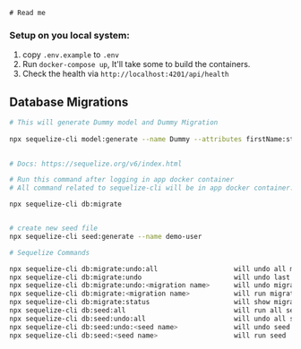     # Read me

### Setup on you local system:
1. copy `.env.example` to `.env`
2. Run `docker-compose up`, It'll take some to build the containers.
3. Check the health via `http://localhost:4201/api/health`


## Database Migrations
``` bash
# This will generate Dummy model and Dummy Migration
   
npx sequelize-cli model:generate --name Dummy --attributes firstName:string,lastName:string,email:string
    
```
``` bash
# Docs: https://sequelize.org/v6/index.html

# Run this command after logging in app docker container
# All command related to sequelize-cli will be in app docker container.

npx sequelize-cli db:migrate


# create new seed file
npx sequelize-cli seed:generate --name demo-user 

# Sequelize Commands

npx sequelize-cli db:migrate:undo:all                   will undo all migrations
npx sequelize-cli db:migrate:undo                       will undo last migration
npx sequelize-cli db:migrate:undo:<migration name>      will undo migration
npx sequelize-cli db:migrate:<migration name>           will run migration
npx sequelize-cli db:migrate:status                     will show migration status
npx sequelize-cli db:seed:all                           will run all seeds
npx sequelize-cli db:seed:undo:all                      will undo all seeds
npx sequelize-cli db:seed:undo:<seed name>              will undo seed
npx sequelize-cli db:seed:<seed name>                   will run seed

```
